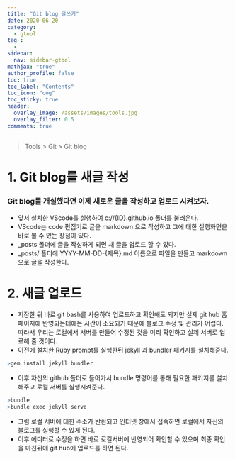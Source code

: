 ```yaml
---
title: "Git blog 글쓰기"
date: 2020-06-20
category:
  - gtool
tag :
  -
sidebar:
  nav: sidebar-gtool
mathjax: "true"
author_profile: false
toc: true
toc_label: "Contents"
toc_icon: "cog"
toc_sticky: true
header:
  overlay_image: /assets/images/tools.jpg
  overlay_filter: 0.5
comments: true
---
```


> Tools > Git > Git blog



# 1. Git blog를 새글 작성

### Git blog를 개설했다면 이제 새로운 글을 작성하고 업로드 시켜보자.
- 앞서 설치한 VScode를 실행하여 c://{ID}.github.io 폴더를 불러온다.
- VScode는 code 편집기로 글을 markdown 으로 작성하고 그에 대한 실행화면을 바로 볼 수 있는 장점이 있다.
- _posts 폴더에 글을 작성하게 되면 새 글을 업로드 할 수 있다.
- _posts/ 폴더에 YYYY-MM-DD-{제목}.md 이름으로 파일을 만들고 markdown 으로 글을 작성한다.

# 2. 새글 업로드

- 저장한 뒤 바로 git bash를 사용하여 업로드하고 확인해도 되지만 실제 git hub 홈페이지에 반영되는데에는 시간이 소요되기 때문에 블로그 수정 및 관리가 어렵다. 따라서 우리는 로컬에서 서버를 만들어 수정된 것을 미리 확인하고 실제 서버로 업로해 줄 것이다.
- 이전에 설치한 Ruby prompt를 실행한뒤 jekyll 과 bundler 패키지를 설치해준다.
```R
>gem install jekyll bundler
```
- 이후 자신의 github 폴더로 들어가서 bundle 명령어를 통해 필요한 패키지를 설치해주고 로컬 서버를 실행시켜준다.
```R
>bundle
>bundle exec jekyll serve 
```
- 그럼 로컬 서버에 대한 주소가 반환되고 인터넷 창에서 접속하면 로컬에서 자신의 블로그를 실행할 수 있게 된다.
- 이후 에디터로 수정을 하면 바로 로컬서버에 반영되어 확인할 수 있으며 최종 확인을 마친뒤에 git hub에 업로드를 하면 된다. 

<br><br>
